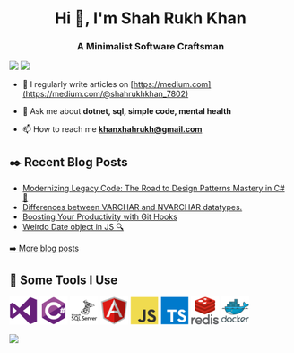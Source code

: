 <h1 align="center">Hi 👋, I'm Shah Rukh Khan</h1>
<h3 align="center">A Minimalist Software Craftsman</h3>

<p align="left"> <a href="https://www.linkedin.com/in/g2349b8/"><img src="https://img.shields.io/badge/linkedin-%230077B5.svg?&style=for-the-badge&logo=linkedin&logoColor=white"></a> <a href="https://medium.com/@shahrukhkhan_7802"><img src="https://img.shields.io/badge/medium-%2312100E.svg?&style=for-the-badge&logo=medium&logoColor=white"></a> </p>

- 📝 I regularly write articles on [https://medium.com](https://medium.com/@shahrukhkhan_7802)

- 💬 Ask me about **dotnet, sql, simple code, mental health**

- 📫 How to reach me **khanxhahrukh@gmail.com**

<h2>✒️ Recent Blog Posts</h2>
  <ul>
    <li>
      <a href=https://medium.com/@shahrukhkhan_7802/modernizing-legacy-code-the-road-to-design-patterns-mastery-in-c-12a7cbb6873>Modernizing Legacy Code: The Road to Design Patterns Mastery in C# 🚀</a>
    </li>
    <li>
      <a href=https://medium.com/@shahrukhkhan_7802/differences-between-varchar-and-nvarchar-datatypes-ff1d9477fbd1>Differences between VARCHAR and NVARCHAR datatypes.</a>
    </li>
    <li>
      <a href=https://medium.com/@shahrukhkhan_7802/boosting-your-productivity-with-git-hooks-ceb44ea2754f>Boosting Your Productivity with Git Hooks</a>
    </li>
    <li>
      <a href=https://medium.com/@shahrukhkhan_7802/weirdo-date-object-in-js-6f97002b371b>Weirdo Date object in JS 🔍</a>
    </li>
  </ul>
<p><a href="https://medium.com/@shahrukhkhan_7802">➡️ More blog posts</a></p>
<h2>🚀 Some Tools I Use</h2>
<p align="left">
  <img src="https://raw.githubusercontent.com/devicons/devicon/master/icons/visualstudio/visualstudio-plain.svg" alt="react" width="50" height="50" />
<img src="https://raw.githubusercontent.com/devicons/devicon/master/icons/csharp/csharp-original.svg" alt="react" width="50" height="50" />
<img src="https://raw.githubusercontent.com/devicons/devicon/master/icons/microsoftsqlserver/microsoftsqlserver-plain-wordmark.svg" alt="vue" width="50" height="50" />
<img src="https://raw.githubusercontent.com/devicons/devicon/master/icons/angularjs/angularjs-original.svg" alt="angular-js" width="50" height="50" />
<img src="https://raw.githubusercontent.com/devicons/devicon/master/icons/javascript/javascript-original.svg" alt="javascript" width="50" height="50" />
<img src="https://raw.githubusercontent.com/devicons/devicon/master/icons/typescript/typescript-original.svg" alt="typescript" width="50" height="50" />
<img src="https://raw.githubusercontent.com/devicons/devicon/master/icons/redis/redis-original-wordmark.svg" alt="redis" width="50" height="50" />
<img src="https://raw.githubusercontent.com/devicons/devicon/master/icons/docker/docker-original-wordmark.svg" alt="redis" width="50" height="50" />
</p>

<p>
  <img src="https://capsule-render.vercel.app/api?type=waving&color=gradient&height=60&section=footer"/>
</p>
